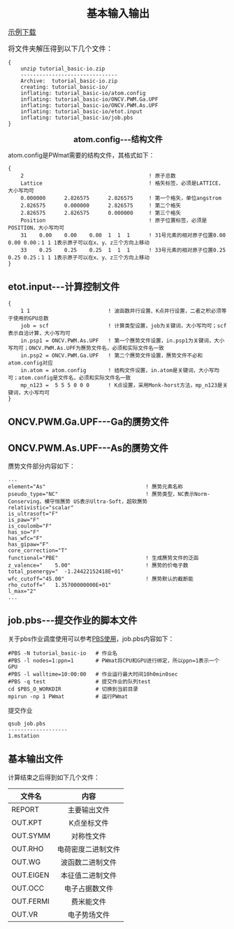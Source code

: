 <font size=5 ><center>**基本输入输出**</center></font>

<font size=3>[示例下载](http://www.pwmat.com/pwmat-resource/course-download/PWmat/tutorial_basic-io.zip)</font>

<font size=3>将文件夹解压得到以下几个文件：</font>

``` 
{
    unzip tutorial_basic-io.zip
    -------------------------------
    Archive:  tutorial_basic-io.zip
    creating: tutorial_basic-io/
    inflating: tutorial_basic-io/atom.config
    inflating: tutorial_basic-io/ONCV.PWM.Ga.UPF
    inflating: tutorial_basic-io/ONCV.PWM.As.UPF
    inflating: tutorial_basic-io/etot.input
    inflating: tutorial_basic-io/job.pbs
}
```

<font size=4 ><center>**atom.config---结构文件**</center></font>

atom.config是PWmat需要的结构文件，其格式如下：

``` 
{
    2                                        ! 原子总数
    Lattice                                  ! 格矢标签，必须是LATTICE，大小写均可
    0.000000      2.826575      2.826575     ! 第一个格矢，单位angstrom
    2.826575      0.000000      2.826575     ! 第二个格矢
    2.826575      2.826575      0.000000     ! 第三个格矢
    Position                                 ! 原子位置标签，必须是POSITION，大小写均可
    31    0.00    0.00    0.00  1  1  1      ! 31号元素的相对原子位置0.00 0.00 0.00；1 1 1表示原子可以在x、y、z三个方向上移动
    33    0.25    0.25    0.25  1  1  1      ! 33号元素的相对原子位置0.25 0.25 0.25；1 1 1表示原子可以在x、y、z三个方向上移动
}
```

## etot.input---计算控制文件
```
{
    1 1                         ! 波函数并行设置、K点并行设置，二者之积必须等于使用的GPU总数
    job = scf                   ! 计算类型设置，job为关键词，大小写均可；scf表示自洽计算，大小写均可
    in.psp1 = ONCV.PWM.As.UPF   ! 第一个赝势文件设置，in.psp1为关键词，大小写均可；ONCV.PWM.As.UPF为赝势文件名，必须和实际文件名一致
    in.psp2 = ONCV.PWM.Ga.UPF   ! 第二个赝势文件设置，赝势文件不必和atom.config对应
    in.atom = atom.config       ! 结构文件设置，in.atom是关键词，大小写均可；atom.config是文件名，必须和实际文件名一致
    mp_n123 =  5 5 5 0 0 0      ! K点设置，采用Monk-horst方法，mp_n123是关键词，大小写均可
}
```

## ONCV.PWM.Ga.UPF---Ga的赝势文件

## ONCV.PWM.As.UPF---As的赝势文件
赝势文件部分内容如下：
```
...
element="As"                                ! 赝势元素名称
pseudo_type="NC"                            ! 赝势类型，NC表示Norm-Conserving，模守恒赝势 US表示Ultra-Soft，超软赝势
relativistic="scalar"
is_ultrasoft="F"
is_paw="F"
is_coulomb="F"
has_so="F"
has_wfc="F"
has_gipaw="F"
core_correction="T"                         
functional="PBE"                            ! 生成赝势文件的泛函
z_valence="    5.00"                        ! 赝势的价电子数
total_psenergy="  -1.24422152418E+01"
wfc_cutoff="45.00"                          ! 赝势默认的截断能
rho_cutoff="   1.35700000000E+01"          
l_max="2"
...
```

## job.pbs---提交作业的脚本文件
关于pbs作业调度使用可以参考[PBS使用](https://hongzhentian.github.io/PWmat-doc/#/MSTATION/TorqueUSE)，job.pbs内容如下：
```
#PBS -N tutorial_basic-io   # 作业名
#PBS -l nodes=1:ppn=1       # PWmat将CPU和GPU进行绑定，所以ppn=1表示一个GPU
#PBS -l walltime=10:00:00   # 作业运行最大时间10h0min0sec
#PBS -q test                # 提交作业的队列test
cd $PBS_O_WORKDIR           # 切换到当前目录
mpirun -np 1 PWmat          # 运行PWmat
```
提交作业
```
qsub job.pbs
-------------------
1.mstation
```

## 基本输出文件
计算结束之后得到如下几个文件：

文件名|内容
--|:--:
REPORT|主要输出文件
OUT.KPT|K点坐标文件
OUT.SYMM|对称性文件
OUT.RHO|电荷密度二进制文件
OUT.WG|波函数二进制文件
OUT.EIGEN|本征值二进制文件
OUT.OCC|电子占据数文件
OUT.FERMI|费米能文件
OUT.VR|电子势场文件


